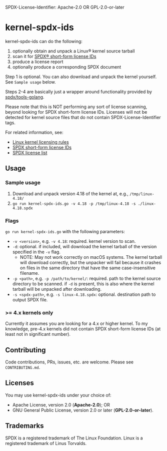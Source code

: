 SPDX-License-Identifier: Apache-2.0 OR GPL-2.0-or-later

# kernel-spdx-ids

kernel-spdx-ids can do the following:
1. optionally obtain and unpack a Linux® kernel source tarball
2. scan it for [SPDX® short-form license IDs](https://spdx.org/ids/)
3. produce a license report
4. optionally produce a corresponding SPDX document

Step 1 is optional. You can also download and unpack the kernel yourself.
See `Sample usage` below.

Steps 2-4 are basically just a wrapper around functionality provided by
[spdx/tools-golang](https://github.com/spdx/tools-golang/).

Please note that this is NOT performing any sort of license scanning, beyond
looking for SPDX short-form license IDs. Licenses will not be detected for
kernel source files that do not contain SPDX-License-Identifier tags.

For related information, see:
- [Linux kernel licensing rules](https://www.kernel.org/doc/html/latest/process/license-rules.html)
- [SPDX short-form license IDs](https://spdx.org/ids/)
- [SPDX license list](https://spdx.org/licenses/)

## Usage

### Sample usage

1. Download and unpack version 4.18 of the kernel at, e.g., `/tmp/linux-4.18/`
2. `go run kernel-spdx-ids.go -v 4.18 -p /tmp/linux-4.18 -s ./linux-4.18.spdx`

### Flags

`go run kernel-spdx-ids.go` with the following parameters:

* `-v <version>`, e.g. `-v 4.18`: required. kernel version to scan.
* `-d`: optional. if included, will download the kernel tarball of the version
  specified in the `-v` flag.
    * NOTE: May not work correctly on macOS systems. The kernel tarball will
      download correctly, but the unpacker will fail because it crashes on
      files in the same directory that have the same case-insensitive filename.
* `-p <path>`, e.g. `-p /path/to/kernel/`: required. path to the kernel source
  directory to be scanned. if `-d` is present, this is also where
  the kernel tarball will be unpacked after downloading.
* `-s <spdx-path>`, e.g. `-s linux-4.18.spdx`: optional. destination path to
  output SPDX file.

### >= 4.x kernels only

Currently it assumes you are looking for a 4.x or higher kernel. To my
knowledge, pre-4.x kernels did not contain SPDX short-form license IDs (at least
not in significant number).

## Contributing

Code contributions, PRs, issues, etc. are welcome. Please see `CONTRIBUTING.md`.

## Licenses

You may use kernel-spdx-ids under your choice of:
* Apache License, version 2.0 (**Apache-2.0**); OR
* GNU General Public License, version 2.0 or later (**GPL-2.0-or-later**).

## Trademarks

SPDX is a registered trademark of The Linux Foundation. Linux is a registered trademark of Linus Torvalds.

